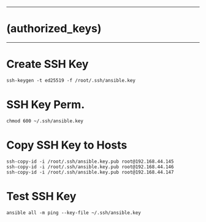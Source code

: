 ---------------------
# (authorized_keys)
---------------------

# Create SSH Key
```
ssh-keygen -t ed25519 -f /root/.ssh/ansible.key
```
# SSH Key Perm.
```
chmod 600 ~/.ssh/ansible.key
```
# Copy SSH Key to Hosts
```
ssh-copy-id -i /root/.ssh/ansible.key.pub root@192.168.44.145
ssh-copy-id -i /root/.ssh/ansible.key.pub root@192.168.44.146
ssh-copy-id -i /root/.ssh/ansible.key.pub root@192.168.44.147
```
# Test SSH Key
```
ansible all -m ping --key-file ~/.ssh/ansible.key
```
